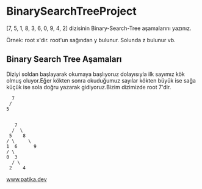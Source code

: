 # BinarySearchTreeProject


[7, 5, 1, 8, 3, 6, 0, 9, 4, 2] dizisinin Binary-Search-Tree aşamalarını yazınız.


Örnek: root x'dir. root'un sağından y bulunur. Solunda z bulunur vb.


## Binary Search Tree Aşamaları


Diziyi soldan başlayarak okumaya başlıyoruz dolayısıyla ilk sayımız kök olmuş oluyor.Eğer kökten sonra okuduğumuz sayılar kökten büyük ise sağa küçük ise sola doğru yazarak gidiyoruz.Bizim dizimizde root 7'dir.


      7 
     / 
    5
   
   
       7
      /  \
     5    8
    / \     \
    1  6      9
    / \
    0  3
      / \ 
     2    4
     
     
  www.patika.dev 
  

  
	
